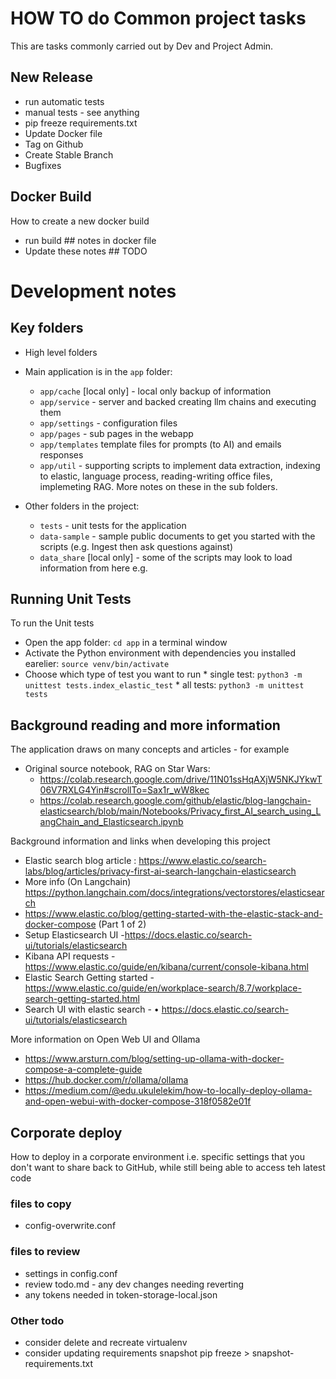 # HOW TO do Common project tasks

This are tasks commonly carried out by Dev and Project Admin. 


## New Release

* run automatic tests
* manual tests - see anything
* pip freeze requirements.txt
* Update Docker file
* Tag on Github
* Create Stable Branch
* Bugfixes

## Docker Build

How to create a new docker build

* run build  ## notes in docker file
* Update these notes ## TODO


# Development notes

## Key folders  
* High level folders

* Main application is in the `app` folder:    
    * `app/cache` [local only] - local only backup of information
    * `app/service` - server and backed creating llm chains and executing them
    * `app/settings` - configuration files
    * `app/pages` - sub pages in the webapp
    * `app/templates` template files for prompts (to AI) and emails responses
    * `app/util` - supporting scripts to implement data extraction, indexing to elastic, language process, reading-writing office files, implemeting RAG. More notes on these in the sub folders.
* Other folders in the project:
    * `tests` - unit tests for the application
    * `data-sample` - sample public documents to get you started with the scripts (e.g. Ingest then ask questions against)
    * `data_share` [local only] - some of the scripts may look to load information from here e.g. 

## Running Unit Tests
To run the Unit tests
* Open the app folder: `cd app` in a terminal window
* Activate the Python environment with dependencies you installed earelier: `source venv/bin/activate`
* Choose which type of test you want to run
        * single test: `python3 -m unittest tests.index_elastic_test`
        * all tests: `python3 -m unittest tests`


## Background reading and more information

The application draws on many concepts and articles - for example
* Original source notebook, RAG on Star Wars: 
    * https://colab.research.google.com/drive/11N01ssHqAXjW5NKJYkwT06V7RXLG4Yin#scrollTo=Sax1r_wW8kec
    * https://colab.research.google.com/github/elastic/blog-langchain-elasticsearch/blob/main/Notebooks/Privacy_first_AI_search_using_LangChain_and_Elasticsearch.ipynb

Background information and links when developing this project
* Elastic search blog article : https://www.elastic.co/search-labs/blog/articles/privacy-first-ai-search-langchain-elasticsearch
* More info (On Langchain) https://python.langchain.com/docs/integrations/vectorstores/elasticsearch
* https://www.elastic.co/blog/getting-started-with-the-elastic-stack-and-docker-compose (Part 1 of 2)
* Setup Elasticsearch UI -https://docs.elastic.co/search-ui/tutorials/elasticsearch
* Kibana API requests - https://www.elastic.co/guide/en/kibana/current/console-kibana.html
* Elastic Search Getting started - https://www.elastic.co/guide/en/workplace-search/8.7/workplace-search-getting-started.html
* Search UI with elastic search - 	• https://docs.elastic.co/search-ui/tutorials/elasticsearch

More information on Open Web UI and Ollama
* https://www.arsturn.com/blog/setting-up-ollama-with-docker-compose-a-complete-guide
* https://hub.docker.com/r/ollama/ollama
* https://medium.com/@edu.ukulelekim/how-to-locally-deploy-ollama-and-open-webui-with-docker-compose-318f0582e01f

## Corporate deploy

How to deploy in a corporate environment i.e. specific settings that you don't want to share back to GitHub, while still being able to access teh latest code

### files to copy
* config-overwrite.conf

### files to review
* settings in config.conf
* review todo.md - any dev changes needing reverting
* any tokens needed in token-storage-local.json

### Other todo
* consider delete and recreate virtualenv   
* consider updating requirements snapshot pip freeze > snapshot-requirements.txt




